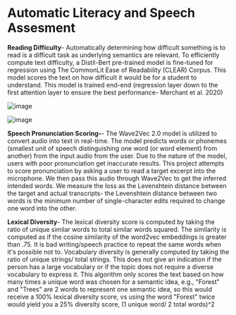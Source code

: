 # Automatic Literacy and Speech Assesment


**Reading Difficulty**-  Automatically determining how difficult something is to read is a difficult task as underlying 
                 semantics are relevant. To efficiently compute text difficulty, a Distil-Bert pre-trained model is fine-tuned for regression 
                 using The CommonLit Ease of Readability (CLEAR) Corpus. This model scores the text on how difficult it would be for a student
                 to understand. This model is trained end-end (regression layer down to 
the first attention layer to ensure the best performance- Merchant et al. 2020)
 
![image](https://user-images.githubusercontent.com/97781863/183447368-c2738b41-d6e2-40bd-8f74-99c09e3e5054.png)


![image](https://user-images.githubusercontent.com/97781863/183444398-2ce60ecb-a42a-4db0-a4f2-436ecb50461b.png)

**Speech Pronunciation Scoring-**-  The Wave2Vec 2.0 model is utilized to convert audio into text in real-time. The model predicts words or phonemes
                  (smallest unit of speech distinguishing one word (or word element) from another) from the input audio from the user. Due to the nature of the model, 
                  users with poor pronunciation get inaccurate results. This project attempts to score pronunciation by asking a user to read a target excerpt into the 
                  microphone. We then pass this audio through Wave2Vec to get the inferred intended words. We measure the loss as the Levenshtein distance between the 
                  target and actual transcripts- the Levenshtein distance between two words is the minimum number of single-character edits required to change one word 
                  into the other.

**Lexical Diversity**-  The lexical diversity score is computed by taking the ratio of unique similar words to total similar words 
                  squared. The similarity is computed as if the cosine similarity of the word2vec embeddings is greater than .75. It is bad writing/speech 
                  practice to repeat the same words when it's possible not to. Vocabulary diversity is generally computed by taking the ratio of unique 
                  strings/ total strings. This does not give an indication if the person has a large vocabulary or if the topic does not require a diverse 
                  vocabulary to express it. This algorithm only scores the text based on how many times a unique word was chosen for a semantic idea, e.g., 
                  "Forest" and "Trees" are 2 words to represent one semantic idea, so this would receive a 100% lexical diversity score, vs using the word
                  "Forest" twice would yield you a 25% diversity score, (1 unique word/ 2 total words)^2




